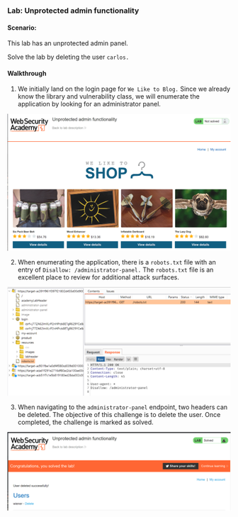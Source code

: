 ### Lab: Unprotected admin functionality

#### Scenario:
This lab has an unprotected admin panel.

Solve the lab by deleting the user `carlos.`

#### Walkthrough 
1. We initially land on the login page for `We Like to Blog.` Since we already know the library and vulnerability class, we will enumerate the application by looking for an administrator panel. 

![image1](images/access_1.png)

2. When enumerating the application, there is a `robots.txt` file with an entry of `Disallow: /administrator-panel.` The `robots.txt` file is an excellent place to review for additional attack surfaces. 

![image2](images/access_2.png)

3. When navigating to the `administrator-panel` endpoint, two headers can be deleted. The objective of this challenge is to delete the user. Once completed, the challenge is marked as solved.

![image3](images/access_3.png)